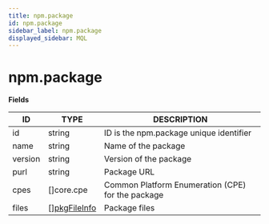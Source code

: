 ```yaml
---
title: npm.package
id: npm.package
sidebar_label: npm.package
displayed_sidebar: MQL
---
```


# npm.package

**Fields**

| ID      | TYPE                                    | DESCRIPTION                                       |
| ------- | --------------------------------------- | ------------------------------------------------- |
| id      | string                                  | ID is the npm.package unique identifier           |
| name    | string                                  | Name of the package                               |
| version | string                                  | Version of the package                            |
| purl    | string                                  | Package URL                                       |
| cpes    | &#91;&#93;core.cpe                      | Common Platform Enumeration (CPE) for the package |
| files   | &#91;&#93;[pkgFileInfo](pkgfileinfo.md) | Package files                                     |
